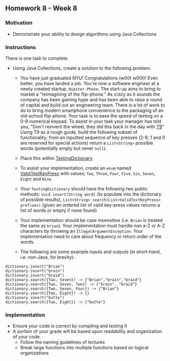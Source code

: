 ## Homework 8 - Week 8

### Motivation
* Demonstrate your ability to design algorithms using Java Collections

### Instructions
There is one task to complete.
* Using Java Collections, create a solution to the following problem.
    - You have just graduated NYU!  Congratulations (w00t w00t)!  Even better, you have landed a job.  You're now a software engineer at a newly created startup, `Hipster.Phone`.  The start-up aims to bring to market a "reimagining of the flip-phone."  As crazy as it sounds the company has been gaining hype and has been able to raise a round of capital and build out an engineering team.  There is a lot of work to do to bring modern smartphone convenience to the packaging of an old-school flip-phone.  Your task is to ease the speed of texting on a 0-9 numerical keypad.  To assist in your task your manager has told you, "Don't reinvent the wheel, they did this back in the day with [T9](https://en.wikipedia.org/wiki/T9_(predictive_text))"  Using T9 as a rough guide, build the following subset of functionality; from an inputted sequence of key presses (2-9, 1 and 0 are reserved for special actions) return a `List<String>` possible words (potentially empty but never `null`).

    - Place this within [TextingDictionary](src/main/java/edu/nyu/cs9053/homework8/TextingDictionary.java)

    - To assist your implementation, create an `enum` named [ValidTextKeyPress](src/main/java/edu/nyu/cs9053/homework8/ValidTextKeyPress.java) with values; `Two`, `Three`, `Four`, `Five`, `Six`, `Seven`, `Eight` and `Nine`.

    - Your `TextingDictionary` should have the following two public methods: `void insert(String word)` (to populate into the dictionary of possible results), `List<String> search(List<ValidTextKeyPress> prefixes)` (given an ordered list of valid key-press values returns a list of words or empty if none found)

    - Your implementation should be case insensitive (i.e. `Brian` is treated the same as `brian`).  Your implementation must handle non a-Z or A-Z characters by throwing an `IllegalArgumentException`. Your implementation need to care about frequency or return order of the words.

    - The following are some example inputs and outputs (in short-hand, i.e. non-Java, for brevity):
```
dictionary.insert("Brian")
dictionary.insert("brain")
dictionary.insert("braid")
dictionary.search({Two, Seven}) -> {"Brian","brain","braid"}
dictionary.search({Two, Seven, Two}) -> {"brain", "braid"}
dictionary.search({Two, Seven, Four}) -> {"Brian"}
dictionary.search({Two, Eight}) -> {}
dictionary.insert("butte")
dictionary.search({Two, Eight}) -> {"butte"}
```

### Implementation
* Ensure your code is correct by compiling and testing it
* A portion of your grade will be based upon readability and organization of your code.
    - Follow the naming guidelines of lectures
    - Break large functions into multiple functions based on logical organizations